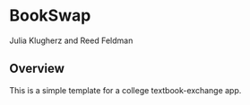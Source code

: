 # BookSwap
Julia Klugherz and Reed Feldman

## Overview

This is a simple template for a college textbook-exchange app.
